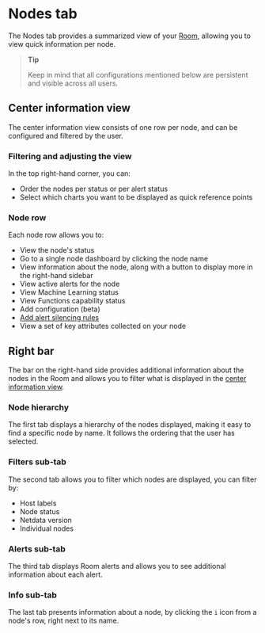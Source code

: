 # Nodes tab

The Nodes tab provides a summarized view of your [Room](/docs/netdata-cloud/organize-your-infrastructure-invite-your-team.md#rooms), allowing you to view quick information per node.

> **Tip**  
>
> Keep in mind that all configurations mentioned below are persistent and visible across all users.

## Center information view

The center information view consists of one row per node, and can be configured and filtered by the user.

### Filtering and adjusting the view

In the top right-hand corner, you can:

- Order the nodes per status or per alert status
- Select which charts you want to be displayed as quick reference points

### Node row

Each node row allows you to:

- View the node's status
- Go to a single node dashboard by clicking the node name
- View information about the node, along with a button to display more in the right-hand sidebar
- View active alerts for the node
- View Machine Learning status
- View Functions capability status
- Add configuration (beta)
- [Add alert silencing rules](/docs/alerts-and-notifications/notifications/centralized-cloud-notifications/manage-alert-notification-silencing-rules.md)
- View a set of key attributes collected on your node

## Right bar

The bar on the right-hand side provides additional information about the nodes in the Room and allows you to filter what is displayed in the [center information view](#center-information-view).

### Node hierarchy

The first tab displays a hierarchy of the nodes displayed, making it easy to find a specific node by name. It follows the ordering that the user has selected.

### Filters sub-tab

The second tab allows you to filter which nodes are displayed, you can filter by:

- Host labels
- Node status
- Netdata version
- Individual nodes

### Alerts sub-tab

The third tab displays Room alerts and allows you to see additional information about each alert.

### Info sub-tab

The last tab presents information about a node, by clicking the `i` icon from a node's row, right next to its name.
